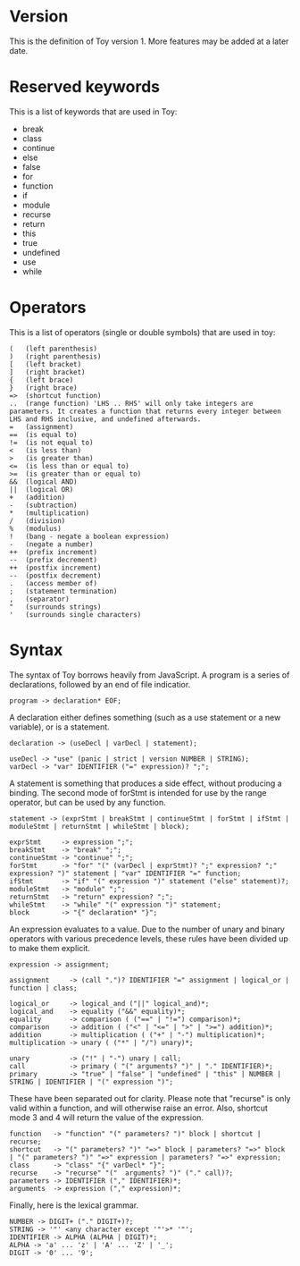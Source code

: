 # Version

This is the definition of Toy version 1. More features may be added at a later date.

# Reserved keywords

This is a list of keywords that are used in Toy:

* break
* class
* continue
* else
* false
* for
* function
* if
* module
* recurse
* return
* this
* true
* undefined
* use
* while

# Operators

This is a list of operators (single or double symbols) that are used in toy:

```
(   (left parenthesis)
)   (right parenthesis)
[   (left bracket)
]   (right bracket)
{   (left brace)
}   (right brace)
=>  (shortcut function)
..  (range function) 'LHS .. RHS' will only take integers are parameters. It creates a function that returns every integer between LHS and RHS inclusive, and undefined afterwards.
=   (assignment)
==  (is equal to)
!=  (is not equal to)
<   (is less than)
>   (is greater than)
<=  (is less than or equal to)
>=  (is greater than or equal to)
&&  (logical AND)
||  (logical OR)
+   (addition)
-   (subtraction)
*   (multiplication)
/   (division)
%   (modulus)
!   (bang - negate a boolean expression)
-   (negate a number)
++  (prefix increment)
--  (prefix decrement)
++  (postfix increment)
--  (postfix decrement)
.   (access member of)
;   (statement termination)
,   (separator)
"   (surrounds strings)
'   (surrounds single characters)
```

# Syntax

The syntax of Toy borrows heavily from JavaScript. A program is a series of declarations, followed by an end of file indicatior.

```
program -> declaration* EOF;
```

A declaration either defines something (such as a use statement or a new variable), or is a statement.

```
declaration -> (useDecl | varDecl | statement);

useDecl -> "use" (panic | strict | version NUMBER | STRING);
varDecl -> "var" IDENTIFIER ("=" expression)? ";";
```

A statement is something that produces a side effect, without producing a binding. The second mode of forStmt is intended for use by the range operator, but can be used by any function.

```
statement -> (exprStmt | breakStmt | continueStmt | forStmt | ifStmt | moduleStmt | returnStmt | whileStmt | block);

exprStmt     -> expression ";";
breakStmt    -> "break" ";";
continueStmt -> "continue" ";";
forStmt      -> "for" "(" (varDecl | exprStmt)? ";" expression? ";" expression? ")" statement | "var" IDENTIFIER "=" function;
ifStmt       -> "if" "(" expression ")" statement ("else" statement)?;
moduleStmt   -> "module" ";";
returnStmt   -> "return" expression? ";";
whileStmt    -> "while" "(" expression ")" statement;
block        -> "{" declaration* "}";
```

An expression evaluates to a value. Due to the number of unary and binary operators with various precedence levels, these rules have been divided up to make them explicit.

```
expression -> assignment;

assignment     -> (call ".")? IDENTIFIER "=" assignment | logical_or | function | class;

logical_or     -> logical_and ("||" logical_and)*;
logical_and    -> equality ("&&" equality)*;
equality       -> comparison ( ("==" | "!=") comparison)*;
comparison     -> addition ( ("<" | "<=" | ">" | ">=") addition)*;
addition       -> multiplication ( ("+" | "-") multiplication)*;
multiplication -> unary ( ("*" | "/") unary)*;

unary          -> ("!" | "-") unary | call;
call           -> primary ( "(" arguments? ")" | "." IDENTIFIER)*;
primary        -> "true" | "false" | "undefined" | "this" | NUMBER | STRING | IDENTIFIER | "(" expression ")";
```

These have been separated out for clarity. Please note that "recurse" is only valid within a function, and will otherwise raise an error. Also, shortcut mode 3 and 4 will return the value of the expression.

```
function   -> "function" "(" parameters? ")" block | shortcut | recurse;
shortcut   -> "(" parameters? ")" "=>" block | parameters? "=>" block | "(" parameters? ")" "=>" expression | parameters? "=>" expression;
class      -> "class" "{" varDecl* "}";
recurse    -> "recurse" "("  arguments? ")" ("." call)?;
parameters -> IDENTIFIER ("," IDENTIFIER)*;
arguments  -> expression ("," expression)*;
```

Finally, here is the lexical grammar.

```
NUMBER -> DIGIT+ ("." DIGIT+)?;
STRING -> '"' <any character except '"'>* '"';
IDENTIFIER -> ALPHA (ALPHA | DIGIT)*;
ALPHA -> 'a' ... 'z' | 'A' ... 'Z' | '_';
DIGIT -> '0' ... '9';
```

